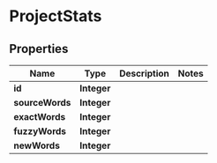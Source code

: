 

# ProjectStats

## Properties

Name | Type | Description | Notes
------------ | ------------- | ------------- | -------------
**id** | **Integer** |  | 
**sourceWords** | **Integer** |  | 
**exactWords** | **Integer** |  | 
**fuzzyWords** | **Integer** |  | 
**newWords** | **Integer** |  | 




